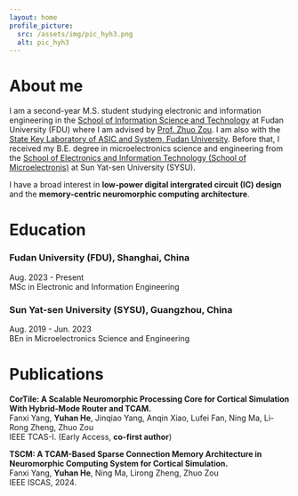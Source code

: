 ```yaml
---
layout: home
profile_picture:
  src: /assets/img/pic_hyh3.png
  alt: pic_hyh3
---
```

# **About me**
I am a second-year M.S. student studying electronic and information engineering in the <a href="http://www.it.fudan.edu.cn/">School of Information Science and Technology</a> at Fudan University (FDU) where I am advised by <a href="http://www.it.fudan.edu.cn/Data/View/1139">Prof. Zhuo Zou</a>. 
I am also with the <a href="https://asic-skl.fudan.edu.cn/">State Key Laboratory of ASIC and System, Fudan University</a>.
Before that, I received my B.E. degree in microelectronics science and engineering from the <a href="https://seit.sysu.edu.cn/">School of Electronics and Information Technology (School of Microelectronis)</a> at Sun Yat-sen University (SYSU).

I have a broad interest in **low-power digital intergrated circuit (IC) design** and the **memory-centric neuromorphic computing architecture**. 

# **Education**
### **Fudan University (FDU)**, Shanghai, China
Aug. 2023 - Present  
MSc in Electronic and Information Engineering

### **Sun Yat-sen University (SYSU)**, Guangzhou, China
Aug. 2019 - Jun. 2023  
BEn in Microelectronics Science and Engineering

# **Publications**
**CorTile: A Scalable Neuromorphic Processing Core for Cortical Simulation With Hybrid-Mode Router and TCAM.**  
Fanxi Yang, **Yuhan He**, Jinqiao Yang, Anqin Xiao, Lufei Fan, Ning Ma, Li-Rong Zheng, Zhuo Zou  
IEEE TCAS-I. (Early Access, **co-first author**)

**TSCM: A TCAM-Based Sparse Connection Memory Architecture in Neuromorphic Computing System for Cortical Simulation.**  
Fanxi Yang, **Yuhan He**, Ning Ma, Lirong Zheng, Zhuo Zou  
IEEE ISCAS, 2024.